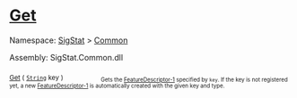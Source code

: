 # [Get](./FeatureDescriptor-100663417.md)

Namespace: [SigStat]() > [Common](./../README.md)

Assembly: SigStat.Common.dll

<sub>[Get](./FeatureDescriptor-100663417.md) ( [`String`](https://docs.microsoft.com/en-us/dotnet/api/System.String) key )</sub>&nbsp; &nbsp; &nbsp; &nbsp; &nbsp; &nbsp; &nbsp; &nbsp; &nbsp;<sub><sub>Gets the [FeatureDescriptor-1](https://github.com/hargitomi97/sigstat/blob/master/docs/md/SigStat/Common/FeatureDescriptor-1.md) specified by `key`.  If the key is not registered yet, a new [FeatureDescriptor-1](https://github.com/hargitomi97/sigstat/blob/master/docs/md/SigStat/Common/FeatureDescriptor-1.md) is automatically created with the given key and type.</sub></sub>
